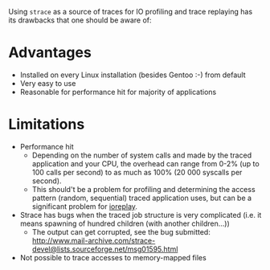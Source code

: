 Using `strace` as a source of traces for IO profiling and trace replaying has its drawbacks that one should be aware of:

# Advantages #
  * Installed on every Linux installation (besides Gentoo :-) from default
  * Very easy to use
  * Reasonable for performance hit for majority of applications

# Limitations #
  * Performance hit
    * Depending on the number of system calls and made by the traced application and your CPU, the overhead can range from 0-2% (up to 100 calls per second) to as much as 100% (20 000 syscalls per second).
    * This should't be a problem for profiling and determining the access pattern (random, sequential) traced application uses, but can be a significant problem for [ioreplay](ioreplay.md).
  * Strace has bugs when the traced job structure is very complicated (i.e. it means spawning of hundred children (with another children...))
    * The output can get corrupted, see the bug submitted: http://www.mail-archive.com/strace-devel@lists.sourceforge.net/msg01595.html
  * Not possible to trace accesses to memory-mapped files